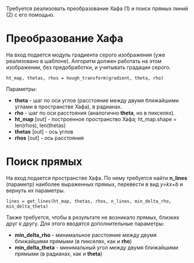 Требуется реализовать преобразование Хафа (1) и поиск прямых линий (2) с его помощью.

# Преобразование Хафа

На вход подается модуль градиента серого изображения (уже реализовано в шаблоне). Алгоритм должен работать на этом изображении, без предобработки, и учитывать градации серого.

```
ht_map, thetas, rhos = hough_transform(gradient, theta, rho)
```

Параметры:

* **theta** - шаг по оси углов (расстояние между двумя ближайшими углами в пространстве Хафа), в радианах.
* **rho** - шаг по оси расстояния (аналогично **theta**, но в пикселях).
* **ht_map** [out] - построенное пространство Хафа; ht_map.shape = len(rhos), len(thetas)
* **thetas** [out] - ось углов
* **rhos** [out] - ось расстояния

# Поиск прямых

На вход подается пространстве Хафа. По нему требуется найти **n_lines** (параметр) наиболее выраженных прямых, перевести в вид *y=kx+b* и вернуть их параметры.

```
lines = get_lines(ht_map, thetas, rhos, n_lines, min_delta_rho, min_delta_theta)
```

Также требуется, чтобы в результате не возникало прямых, близких друг к другу. Для этого вводятся дополнительные параметры:

* **min_delta_rho** - минимальное расстояние между двумя ближайшими прямыми (в пикселях, как и **rho**)
* **min_delta_theta** - минимальный угол между двумя ближайшими прямыми (в радианах, как и **theta**)
